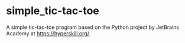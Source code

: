 # simple_tic-tac-toe

A simple tic-tac-toe program based on the Python project by JetBrains Academy at https://hyperskill.org/.
